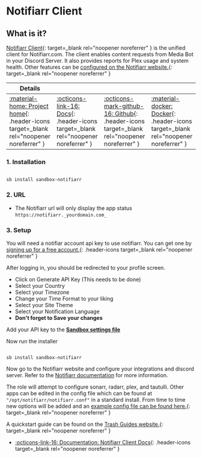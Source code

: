 # Notifiarr Client

## What is it?

[Notifiarr Client](https://notifiarr.com/){: target=_blank rel="noopener noreferrer" } is the unified client for Notifiarr.com. The client enables content requests from Media Bot in your Discord Server. It also provides reports for Plex usage and system health. Other features can be [configured on the Notifiarr website.](https://notifiarr.com/){: target=_blank rel="noopener noreferrer" }

| Details     |             |             |             |
|-------------|-------------|-------------|-------------|
| [:material-home: Project home](https://notifiarr.com/){: .header-icons target=_blank rel="noopener noreferrer" } | [:octicons-link-16: Docs](https://notifiarr.wiki/){: .header-icons target=_blank rel="noopener noreferrer" } | [:octicons-mark-github-16: Github](https://github.com/Notifiarr/notifiarr){: .header-icons target=_blank rel="noopener noreferrer" } | [:material-docker: Docker](https://hub.docker.com/r/golift/notifiarr){: .header-icons target=_blank rel="noopener noreferrer" }|

### 1. Installation

``` shell

sb install sandbox-notifiarr

```

### 2. URL

- The Notifiarr url will only display the app status `https://notifiarr._yourdomain.com_`

### 3. Setup

You will need a notifiar account api key to use notifiarr. You can get one by [signing up for a free account.](https://notifiarr.com/register.php){: .header-icons target=_blank rel="noopener noreferrer" }

After logging in, you should be redirected to your profile screen.

  - Click on Generate API Key (This needs to be done)
  - Select your Country
  - Select your Timezone
  - Change your Time Format to your liking
  - Select your Site Theme
  - Select your Notification Language
  - **Don't forget to Save your changes**

Add your API key to the **[Sandbox settings file](../../sandbox/settings.md)**

Now run the installer

``` shell

sb install sandbox-notifiarr

```

Now go to the Notifiarr website and configure your integrations and discord server.
Refer to the [Notifiarr documentation](https://notifiarr.wiki/) for more information.

The role will attempt to configure sonarr, radarr, plex, and tautulli. Other apps can be edited in the config file which can be found at `"/opt/notifiarr/notifiarr.conf"` in a standard install. From time to time new options will be added and an [example config file can be found here.](https://github.com/Notifiarr/notifiarr/blob/main/examples/notifiarr.conf.example){: target=_blank rel="noopener noreferrer" }

A quickstart guide can be found on the [Trash Guides website.](https://trash-guides.info/Notifiarr/Quick-Start/){: target=_blank rel="noopener noreferrer" }

- [:octicons-link-16: Documentation: Notifiarr Client Docs](https://notifiarr.wiki/){: .header-icons target=_blank rel="noopener noreferrer" }
